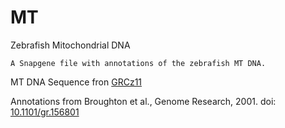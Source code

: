 # MT
Zebrafish Mitochondrial DNA
```
A Snapgene file with annotations of the zebrafish MT DNA.
```
MT DNA Sequence fron [GRCz11](ftp://ftp.ensembl.org/pub/release-95/fasta/danio_rerio/dna/)

Annotations from Broughton et al., Genome Research, 2001.
doi: [10.1101/gr.156801](https://dx.doi.org/10.1101%2Fgr.156801)

